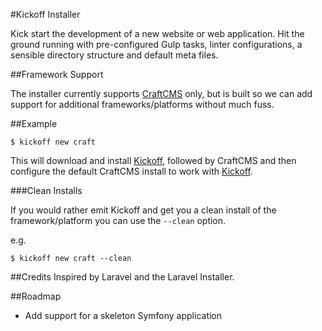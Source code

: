 #Kickoff Installer

Kick start the development of a new website or web application. Hit the ground running with pre-configured Gulp tasks, linter configurations, a sensible directory structure and default meta files.

##Framework Support

The installer currently supports [CraftCMS](http://craftcms.com) only, but is built so we can add support for additional frameworks/platforms without much fuss.

##Example

```
$ kickoff new craft
```

This will download and install [Kickoff](https://github.com/clubstudioltd/kickoff), followed by CraftCMS and then configure the default CraftCMS install to work with [Kickoff](https://github.com/clubstudioltd/kickoff).

###Clean Installs

If you would rather emit Kickoff and get you a clean install of the framework/platform you can use the `--clean` option.

e.g.
```
$ kickoff new craft --clean
```

##Credits
Inspired by Laravel and the Laravel Installer.

##Roadmap
* Add support for a skeleton Symfony application
